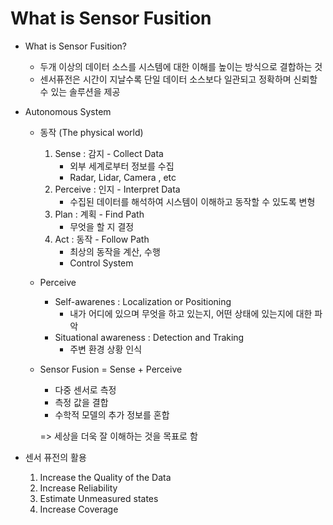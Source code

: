 # What is Sensor Fusition

* What is Sensor Fusition?
  * 두개 이상의 데이터 소스를 시스템에 대한 이해를 높이는 방식으로 결합하는 것
  * 센서퓨전은 시간이 지날수록 단일 데이터 소스보다 일관되고 정확하며 신뢰할 수 있는 솔루션을 제공



* Autonomous System

  * 동작 (The physical world)

    1. Sense : 감지 - Collect Data
       * 외부 세계로부터 정보를 수집
       * Radar, Lidar, Camera , etc
    2. Perceive : 인지 - Interpret Data
       * 수집된 데이터를 해석하여 시스템이 이해하고 동작할 수 있도록 변형
    3. Plan : 계획  - Find Path
       * 무엇을 할 지 결정
    4. Act : 동작 - Follow Path
       * 최상의 동작을 계산, 수행
       * Control System

  * Perceive

    * Self-awarenes : Localization or Positioning
      * 내가 어디에 있으며 무엇을 하고 있는지, 어떤 상태에 있는지에 대한 파악
    * Situational awareness : Detection and Traking
      * 주변 환경 상황 인식

  * Sensor Fusion = Sense + Perceive

    * 다중 센서로 측정
    * 측정 값을 결합
    * 수학적 모델의 추가 정보를 혼합

    => 세상을 더욱 잘 이해하는 것을 목표로 함



* 센서 퓨전의 활용
  1. Increase the Quality of the Data
  2. Increase Reliability
  3. Estimate Unmeasured states
  4. Increase Coverage